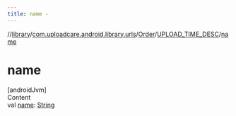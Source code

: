 ```yaml
---
title: name -
---
```

//[library](../../../index.md)/[com.uploadcare.android.library.urls](../../index.md)/[Order](../index.md)/[UPLOAD_TIME_DESC](index.md)/[name](name.md)



# name  
[androidJvm]  
Content  
val [name](name.md): [String](https://kotlinlang.org/api/latest/jvm/stdlib/kotlin/-string/index.html)  



